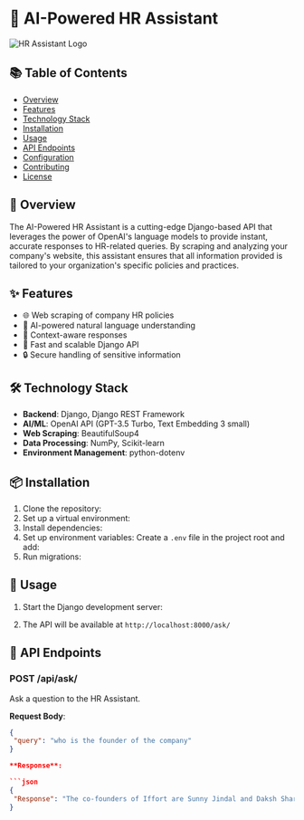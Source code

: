 # 🤖 AI-Powered HR Assistant

![HR Assistant Logo](https://example.com/hr-assistant-logo.png)

## 📚 Table of Contents
- [Overview](#overview)
- [Features](#features)
- [Technology Stack](#technology-stack)
- [Installation](#installation)
- [Usage](#usage)
- [API Endpoints](#api-endpoints)
- [Configuration](#configuration)
- [Contributing](#contributing)
- [License](#license)

## 🌟 Overview

The AI-Powered HR Assistant is a cutting-edge Django-based API that leverages the power of OpenAI's language models to provide instant, accurate responses to HR-related queries. By scraping and analyzing your company's website, this assistant ensures that all information provided is tailored to your organization's specific policies and practices.

## ✨ Features

- 🌐 Web scraping of company HR policies
- 🧠 AI-powered natural language understanding
- 🎯 Context-aware responses
- 🚀 Fast and scalable Django API
- 🔒 Secure handling of sensitive information

## 🛠 Technology Stack

- **Backend**: Django, Django REST Framework
- **AI/ML**: OpenAI API (GPT-3.5 Turbo, Text Embedding 3 small)
- **Web Scraping**: BeautifulSoup4
- **Data Processing**: NumPy, Scikit-learn
- **Environment Management**: python-dotenv

## 📦 Installation

1. Clone the repository:
2. Set up a virtual environment:
3. Install dependencies:
4. Set up environment variables:
Create a `.env` file in the project root and add:
5. Run migrations:
## 🚀 Usage

1. Start the Django development server:

2. The API will be available at `http://localhost:8000/ask/`

## 🔗 API Endpoints

### POST /api/ask/

Ask a question to the HR Assistant.

**Request Body**:
```json
{
 "query": "who is the founder of the company"
}

**Response**:

```json
{
 "Response": "The co-founders of Iffort are Sunny Jindal and Daksh Sharma."
}

